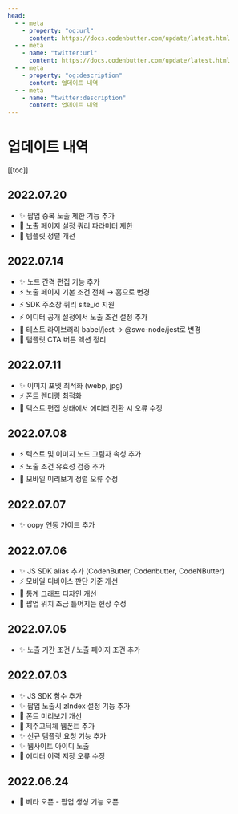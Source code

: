 ```yaml
---
head:
  - - meta
    - property: "og:url"
      content: https://docs.codenbutter.com/update/latest.html
  - - meta
    - name: "twitter:url"
      content: https://docs.codenbutter.com/update/latest.html
  - - meta
    - property: "og:description"
      content: 업데이트 내역
  - - meta
    - name: "twitter:description"
      content: 업데이트 내역
---
```


# 업데이트 내역

[[toc]]

## 2022.07.20

- ✨ 팝업 중복 노출 제한 기능 추가
- 🐛 노출 페이지 설정 쿼리 파라미터 제한
- 🐛 템플릿 정렬 개선

## 2022.07.14

- ✨ 노드 간격 편집 기능 추가
- ⚡️ 노출 페이지 기본 조건 전체 → 홈으로 변경
- ⚡️ SDK 주소창 쿼리 site_id 지원
- ⚡️ 에디터 공개 설정에서 노출 조건 설정 추가
- 🔨 테스트 라이브러리 babel/jest → @swc-node/jest로 변경
- 🐛 탬플릿 CTA 버튼 액션 정리

## 2022.07.11

- ✨ 이미지 포멧 최적화 (webp, jpg)
- ⚡️ 폰트 렌더링 최적화
- 🐛 텍스트 편집 상태에서 에디터 전환 시 오류 수정

## 2022.07.08

- ⚡️ 텍스트 및 이미지 노드 그림자 속성 추가
- ⚡️ 노출 조건 유효성 검증 추가
- 🐛 모바일 미리보기 정렬 오류 수정

## 2022.07.07

- ✨ oopy 연동 가이드 추가

## 2022.07.06

- ✨ JS SDK alias 추가 (CodenButter, Codenbutter, CodeNButter)
- ⚡️ 모바일 디바이스 판단 기준 개선
- 🎨 통계 그래프 디자인 개선
- 🐛 팝업 위치 조금 틀어지는 현상 수정

## 2022.07.05

- ✨ 노출 기간 조건 / 노출 페이지 조건 추가

## 2022.07.03

- ✨ JS SDK 함수 추가
- ✨ 팝업 노출시 zIndex 설정 기능 추가
- 🎨 폰트 미리보기 개선
- 🎨 제주고딕체 웹폰트 추가
- ✨ 신규 템플릿 요청 기능 추가
- ✨ 웹사이트 아이디 노출
- 🐛 에디터 이력 저장 오류 수정

## 2022.06.24

- 🎉 베타 오픈 - 팝업 생성 기능 오픈
